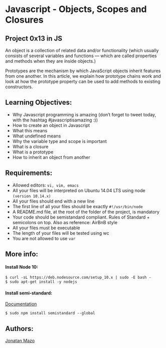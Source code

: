 # Javascript - Objects, Scopes and Closures
## Project 0x13 in JS

An object is a collection of related data and/or functionality (which usually consists of several variables and functions — which are called properties and methods when they are inside objects.)

Prototypes are the mechanism by which JavaScript objects inherit features from one another. In this article, we explain how prototype chains work and look at how the prototype property can be used to add methods to existing constructors.

## Learning Objectives:
 - Why Javascript programming is amazing (don’t forget to tweet today, with the hashtag #javascriptisamazing :))
 - How to create an object in Javascript
 - What this means
 - What undefined means
 - Why the variable type and scope is important
 - What is a closure
 - What is a prototype
 - How to inherit an object from another
## Requirements:
 - Allowed editors: ```vi, vim, emacs```
 - All your files will be interpreted on Ubuntu 14.04 LTS using node ```(version 10.14.x)```
 - All your files should end with a new line
 - The first line of all your files should be exactly ```#!/usr/bin/node```
 - A README.md file, at the root of the folder of the project, is mandatory
 - Your code should be semistandard compliant. Rules of Standard + semicolons on top. Also as reference: AirBnB style
 - All your files must be executable
 - The length of your files will be tested using wc
 - You are not allowed to use ```var```

## More info:
#### Install Node 10:
```
$ curl -sL https://deb.nodesource.com/setup_10.x | sudo -E bash -
$ sudo apt-get install -y nodejs
```
#### Install semi-standard:
[Documentation](https://github.com/standard/semistandard)
```
$ sudo npm install semistandard --global
```

## Authors:
[Jonatan Mazo](https://www.linkedin.com/in/jonatan-ricardo-mazo-castro-75633390/)
